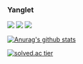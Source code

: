 ### Yanglet

<img src="https://img.shields.io/badge/Spring-6DB33F?style=plastic&logo=Spring&logoColor=white"/></a>
<img src="https://img.shields.io/badge/Java-007396?style=plastic&logo=Java&logoColor=white"/></a>
<img src="https://img.shields.io/badge/Mysql-4479A1?style=plastic&logo=Java&logoColor=white"/></a>

[![Anurag's github stats](https://github-readme-stats.vercel.app/api?username=yanglet&show_icons=true&theme=radical)](https://github.com/yanglet/github-readme-stats)

[![solved.ac tier](http://mazassumnida.wtf/api/generate_badge?boj=didcnddnr)](https://solved.ac/didcnddnr)

<!--
**yanglet/yanglet** is a ✨ _special_ ✨ repository because its `README.md` (this file) appears on your GitHub profile.

Here are some ideas to get you started:

- 🔭 I’m currently working on ...
- 🌱 I’m currently learning ...
- 👯 I’m looking to collaborate on ...
- 🤔 I’m looking for help with ...
- 💬 Ask me about ...
- 📫 How to reach me: ...
- 😄 Pronouns: ...
- ⚡ Fun fact: ...
-->
